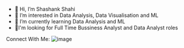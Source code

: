 - 👋 Hi, I’m Shashank Shahi
- 👀 I’m interested in Data Analysis, Data Visualisation and ML
- 🌱 I’m currently learning Data Analysis and ML
- 🤠I'm looking for Full Time Bussiness Analyst and Data Analyst roles

Connect With Me: 
![image](https://github.com/user-attachments/assets/d8261067-8f12-4cdc-ad33-6899931df9ac) 

<!---
shahishashank/shahishashank is a ✨ special ✨ repository because its `README.md` (this file) appears on your GitHub profile.
You can click the Preview link to take a look at your changes.
--->
